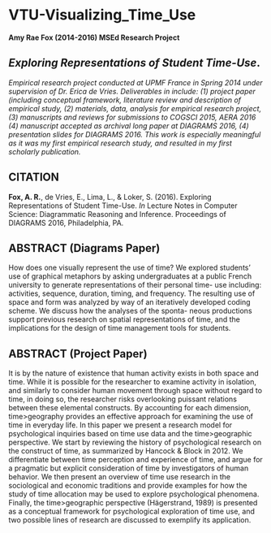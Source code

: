# VTU-Visualizing_Time_Use
**Amy Rae Fox (2014-2016) MSEd Research Project** 

## *Exploring Representations of Student Time-Use*. 
*Empirical research project conducted at UPMF France in Spring 2014 under supervision of Dr. Erica de Vries.  Deliverables in include: (1) project paper (including conceptual framework, literature review and description of empirical study, (2) materials, data, analysis for empirical research project, (3) manuscripts and reviews for submissions to COGSCI 2015, AERA 2016 (4) manuscript accepted as archival long paper at DIAGRAMS 2016, (4) presentation slides for DIAGRAMS 2016.  This work is especially meaningful as it was my first empirical research study, and resulted in my first scholarly publication.*

## CITATION
**Fox, A. R.**, de Vries, E., Lima, L., & Loker, S. (2016). Exploring Representations of Student Time-Use. *In* Lecture Notes in Computer Science: Diagrammatic Reasoning and Inference. Proceedings of DIAGRAMS 2016, Philadelphia, PA. 

## ABSTRACT (Diagrams Paper)
How does one visually represent the use of time? We explored students’ use of graphical metaphors by asking undergraduates at a public French university to generate representations of their personal time- use including: activities, sequence, duration, timing, and frequency. The resulting use of space and form was analyzed by way of an iteratively developed coding scheme. We discuss how the analyses of the sponta- neous productions support previous research on spatial representations of time, and the implications for the design of time management tools for students.

## ABSTRACT (Project Paper)
It is by the nature of existence that human activity exists in both space and time.  While  it is possible for the researcher to examine activity in isolation, and similarly to consider  human movement through space without regard to time, in doing so, the researcher  risks overlooking puissant relations between these elemental constructs.  By accounting  for each dimension, time>geography provides an effective approach for examining the  use of time in everyday life.  In this paper we present a research model for psychological  inquiries based on time use data and the time>geographic perspective.  We start by  reviewing the history of psychological research on the construct of time, as summarized  by Hancock & Block in 2012.  We differentiate between time perception and experience  of time, and argue for a pragmatic but explicit consideration of time by investigators of  human behavior.  We then present an overview of time use research in the sociological  and economic traditions and provide examples for how the study of time allocation may  be used to explore psychological phenomena. Finally, the time>geographic perspective  (Hägerstrand, 1989) is presented as a conceptual framework for psychological  exploration of time use, and two possible lines of research are discussed to exemplify its  application.  

